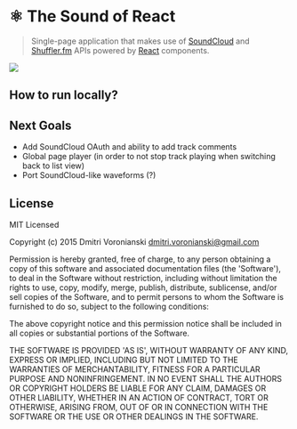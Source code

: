 # &#9883; The Sound of React 

> Single-page application that makes use of [SoundCloud](https://developers.soundcloud.com) and [Shuffler.fm](http://developers.shuffler.fm) APIs powered by [React](http://facebook.github.io/react) components.

![](https://dl.dropboxusercontent.com/u/100463011/react-waves-list.png)

## How to run locally?

## Next Goals

* Add SoundCloud OAuth and ability to add track comments
* Global page player (in order to not stop track playing when switching back to list view)
* Port SoundCloud-like waveforms (?)

## License

MIT Licensed

Copyright (c) 2015 Dmitri Voronianski [dmitri.voronianski@gmail.com](mailto:dmitri.voronianski@gmail.com)

Permission is hereby granted, free of charge, to any person obtaining a copy of this software and associated documentation files (the 'Software'), to deal in the Software without restriction, including without limitation the rights to use, copy, modify, merge, publish, distribute, sublicense, and/or sell copies of the Software, and to permit persons to whom the Software is furnished to do so, subject to the following conditions:

The above copyright notice and this permission notice shall be included in all copies or substantial portions of the Software.

THE SOFTWARE IS PROVIDED 'AS IS', WITHOUT WARRANTY OF ANY KIND, EXPRESS OR IMPLIED, INCLUDING BUT NOT LIMITED TO THE WARRANTIES OF MERCHANTABILITY, FITNESS FOR A PARTICULAR PURPOSE AND NONINFRINGEMENT. IN NO EVENT SHALL THE AUTHORS OR COPYRIGHT HOLDERS BE LIABLE FOR ANY CLAIM, DAMAGES OR OTHER LIABILITY, WHETHER IN AN ACTION OF CONTRACT, TORT OR OTHERWISE, ARISING FROM, OUT OF OR IN CONNECTION WITH THE SOFTWARE OR THE USE OR OTHER DEALINGS IN THE SOFTWARE.

